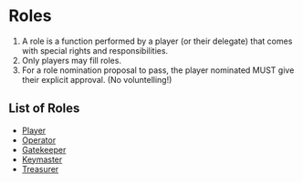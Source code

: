 # Roles

1. A role is a function performed by a player (or their delegate) that comes with special rights and responsibilities.
1. Only players may fill roles.
1. For a role nomination proposal to pass, the player nominated MUST give their explicit approval. (No voluntelling!)

## List of Roles

* [Player](Player/)
* [Operator](Operator/)
* [Gatekeeper](Gatekeeper/)
* [Keymaster](Keymaster/)
* [Treasurer](Treasurer/)
